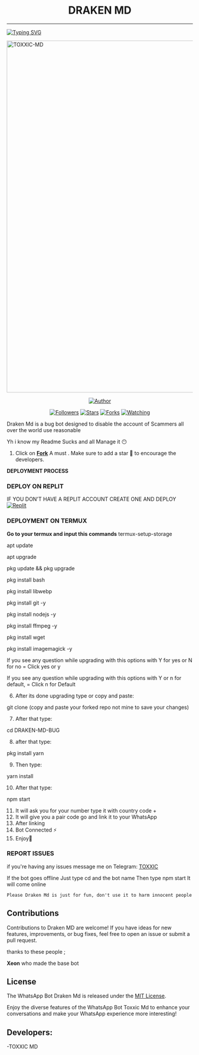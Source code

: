 <h1 align="center"> DRAKEN MD  </h1>
<p align="center">  
  
***
  
<a href="https://git.io/typing-svg"><img src="https://readme-typing-svg.demolab.com?font=Black+Ops+One&size=50&pause=1000&color=1BAFBAFF&center=true&width=910&height=100&lines=THANKS FOR CHOOSING ;DRAKEN MD BUG;WHATSAPP+BUG+BOT;CREATED+BY+TOXXIC+BOY;RELEASED+20-07-24" alt="Typing SVG" /></a>
  </p>
    <img alt="TOXXIC-MD" width="830" height="950" src="https://telegra.ph/file/a17d08d830dff33ef69e7.png">
<p align="center">
<p align="center">
<a href="https://github.com/Toxic1239/Draken-Md-Bug"><img title="Author" src="https://img.shields.io/badge/Draken-Md?style=for-the-badge&logo=github"></a>
<p align="center">
<a href="https://github.com/Toxic1239/followers"><img title="Followers" src="https://img.shields.io/github/followers/Toxic1239?color=blue&style=flat-square"></a>
<a href="https://github.com/Toxic1239/Draken-Md-Bug/stargazers/"><img title="Stars" src="https://img.shields.io/github/stars/Toxic1239/Draken-Md-Bug?color=red&style=flat-square"></a>
<a href="https://github.com/Toxic1239/Draken-Md-Bug/network/members"><img title="Forks" src="https://img.shields.io/github/forks/Toxic1239/Draken-Md-Bug?color=green&style=flat-square"></a>
<a href="https://github.com/Toxic1239/Draken-Md-Bug/watchers"><img title="Watching" src="https://img.shields.io/github/watchers/Toxic1239/Draken-Md-Bug?label=Watchers&color=yellow&style=flat-square"></a>

Draken Md is a bug bot designed to disable the account of Scammers all over the world use  reasonable

Yh i know my Readme Sucks and all Manage it 😶

1. Click on **[Fork](https://github.com/Toxic1239/Draken-Md-Bug/fork)** A must . Make sure to add a star 🌟 to encourage the developers.

**DEPLOYMENT PROCESS**
### DEPLOY ON REPLIT
IF YOU DON'T HAVE A REPLIT ACCOUNT CREATE ONE AND DEPLOY 
    <br>
    <a href='https://replit.com/github/Toxic1239/Draken-Md-Bug' target="_blank"><img alt='Replit' src='https://img.shields.io/badge/-Deploy-red?style=for-the-badge&logo=replit&logoColor=white'/></a>


### DEPLOYMENT ON TERMUX

**Go to your termux and input this commands**
termux-setup-storage

apt update

apt upgrade

pkg update && pkg upgrade

pkg install bash

pkg install libwebp

pkg install git -y

pkg install nodejs -y

pkg install ffmpeg -y 

pkg install wget

pkg install imagemagick -y


If you see any question while upgrading with this options with Y for yes or N for no = Click yes or y

If you see any question while upgrading with this options with Y or n for default, = Click n for Default

6. After its done upgrading type or copy and paste:

git clone  (copy and paste your forked repo not mine to save your changes) 

7. After that type: 

cd DRAKEN-MD-BUG

8. after that type:

pkg install yarn

9. Then type:

yarn install 

10. After that type:

npm start 

11. It will ask you for your number type it with country code +
12. It will give you a pair code go and link it to your WhatsApp 
13. After linking
14. Bot Connected ⚡
15. Enjoy🤗

### REPORT ISSUES

if you're having any issues message me on
Telegram: [TOXXIC](https://t.me/Toxxicn_bot) 

If the bot goes offline 
Just type cd and the bot name 
Then type npm start
It will come online

`Please Draken Md is just for fun, don't use it to harm innocent people`


## Contributions

Contributions to Draken MD are welcome! If you have ideas for new features, improvements, or bug fixes, feel free to open an issue or submit a pull request. <br>

   thanks to these people ;

   **Xeon** who made the base bot <br>


## License

The WhatsApp Bot Draken Md is released under the [MIT License](https://opensource.org/licenses/MIT).

Enjoy the diverse features of the WhatsApp Bot Toxxic Md to enhance your conversations and make your WhatsApp experience more interesting!

## Developers:

-TOXXIC MD
